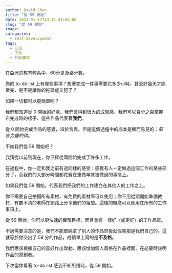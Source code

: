 ```yaml
---
author: David Chen
title: "從 59 開始"
date: 2023-01-17T13:15:41+08:00
slug: "從 59 開始"
image: 
categories:
  - self-development
tags:
  - 心法
  - 工作
  - 代辦事項
---
```

在亞洲的教育體系中，60分是及格分數。

你的 to-do list 上有哪些事項？想著完成一件事需要花多少小時、甚至好幾天才能做完，是不是讓你的拖延症又犯了？

如果一切都可以更簡單呢？

我們都知道從 0 開始的好處。我們會得到很大的成就感、我們可以百分之百掌握它完成時的樣子、這些作品代表著**我們**。

從 0 開始完成作品的感覺，溢於言表。但是這個過程中的成本是顯而易見的：*筋疲力盡的你*。

不如我們從 59 開始吧？

我猜從以前到現在，你已經從頭開始完成了許多工作。

在過程中，你一定和我之前有過同樣的感受：感覺有人一定做過這個工作的某些部分了，而我們的大部分時間都花費在重做早就被做過的事情上。

如果我們從 59 開始，代表我們把我們的工作建立在其他人的工作之上。

你不需要自己拍攝所有素材，有免費的素材庫可以使用；你不用從頭開始準備教材，有數不清的老師在網路上分享他們的經驗。這樣的概念可以應用在所有的工作事項上。

從 59 開始，你可以更快速的實現目標，而且會有一樣好（或更好）的工作品質。

不過需要注意的是，我們不能單純拿了別人的作品然後就假裝那是我們自己的。這就等於你交出了 59 分的作品，成績單上寫的是**不及格**。

我們應該根據自己的喜好作出改動、應該增加個人風格在作品裡面、在必要時註明作品的原創者。

下次當你看著 to-do list 感到不知所措時，從 59 開始。